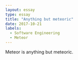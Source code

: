 ```yaml
---
layout: essay
type: essay
title: "Anything but meteoric"
date: 2017-10-21
labels:
  - Software Engineering
  - Meteor
---
```


Meteor is anything but meteoric.
